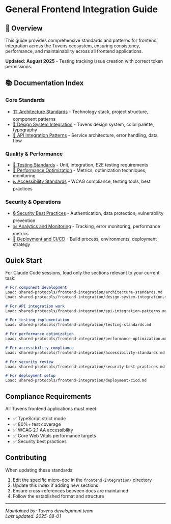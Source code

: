 # General Frontend Integration Guide

## 🎯 Overview

This guide provides comprehensive standards and patterns for frontend integration across the Tuvens ecosystem, ensuring consistency, performance, and maintainability across all frontend applications.

**Updated: August 2025** - Testing tracking issue creation with correct token permissions.

## 📚 Documentation Index

### Core Standards
- [🏗️ Architecture Standards](./architecture-standards.md) - Technology stack, project structure, component patterns
- [🎨 Design System Integration](./design-system-integration.md) - Tuvens design system, color palette, typography
- [🔌 API Integration Patterns](./api-integration-patterns.md) - Service architecture, error handling, data flow

### Quality & Performance
- [🧪 Testing Standards](./testing-standards.md) - Unit, integration, E2E testing requirements
- [🚀 Performance Optimization](./performance-optimization.md) - Metrics, optimization techniques, monitoring
- [♿ Accessibility Standards](./accessibility-standards.md) - WCAG compliance, testing tools, best practices

### Security & Operations
- [🔒 Security Best Practices](./security-best-practices.md) - Authentication, data protection, vulnerability prevention
- [📊 Analytics and Monitoring](./analytics-monitoring.md) - Tracking, error monitoring, performance metrics
- [🚀 Deployment and CI/CD](./deployment-cicd.md) - Build process, environments, deployment strategy

## Quick Start

For Claude Code sessions, load only the sections relevant to your current task:

```markdown
# For component development
Load: shared-protocols/frontend-integration/architecture-standards.md
Load: shared-protocols/frontend-integration/design-system-integration.md

# For API integration work
Load: shared-protocols/frontend-integration/api-integration-patterns.md

# For testing implementation
Load: shared-protocols/frontend-integration/testing-standards.md

# For performance optimization
Load: shared-protocols/frontend-integration/performance-optimization.md

# For accessibility compliance
Load: shared-protocols/frontend-integration/accessibility-standards.md

# For security review
Load: shared-protocols/frontend-integration/security-best-practices.md

# For deployment setup
Load: shared-protocols/frontend-integration/deployment-cicd.md
```

## Compliance Requirements

All Tuvens frontend applications must meet:
- ✅ TypeScript strict mode
- ✅ 80%+ test coverage
- ✅ WCAG 2.1 AA accessibility
- ✅ Core Web Vitals performance targets
- ✅ Security best practices

## Contributing

When updating these standards:
1. Edit the specific micro-doc in the `frontend-integration/` directory
2. Update this index if adding new sections
3. Ensure cross-references between docs are maintained
4. Follow the established format and structure

---

*Maintained by: Tuvens development team*  
*Last updated: 2025-08-01*